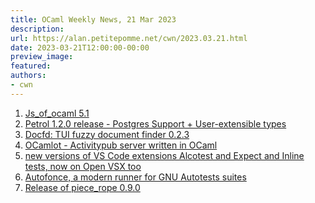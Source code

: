 ```yaml
---
title: OCaml Weekly News, 21 Mar 2023
description:
url: https://alan.petitepomme.net/cwn/2023.03.21.html
date: 2023-03-21T12:00:00-00:00
preview_image:
featured:
authors:
- cwn
---
```


<ol><li><a href="https://alan.petitepomme.net/cwn/2023.03.21.html#1">Js_of_ocaml 5.1</a></li><li><a href="https://alan.petitepomme.net/cwn/2023.03.21.html#2">Petrol 1.2.0 release - Postgres Support + User-extensible types</a></li><li><a href="https://alan.petitepomme.net/cwn/2023.03.21.html#3">Docfd: TUI fuzzy document finder 0.2.3</a></li><li><a href="https://alan.petitepomme.net/cwn/2023.03.21.html#4">OCamlot - Activitypub server written in OCaml</a></li><li><a href="https://alan.petitepomme.net/cwn/2023.03.21.html#5">new versions of VS Code extensions Alcotest and Expect and Inline tests, now on Open VSX too</a></li><li><a href="https://alan.petitepomme.net/cwn/2023.03.21.html#6">Autofonce, a modern runner for GNU Autotests suites</a></li><li><a href="https://alan.petitepomme.net/cwn/2023.03.21.html#7">Release of piece_rope 0.9.0</a></li></ol>
